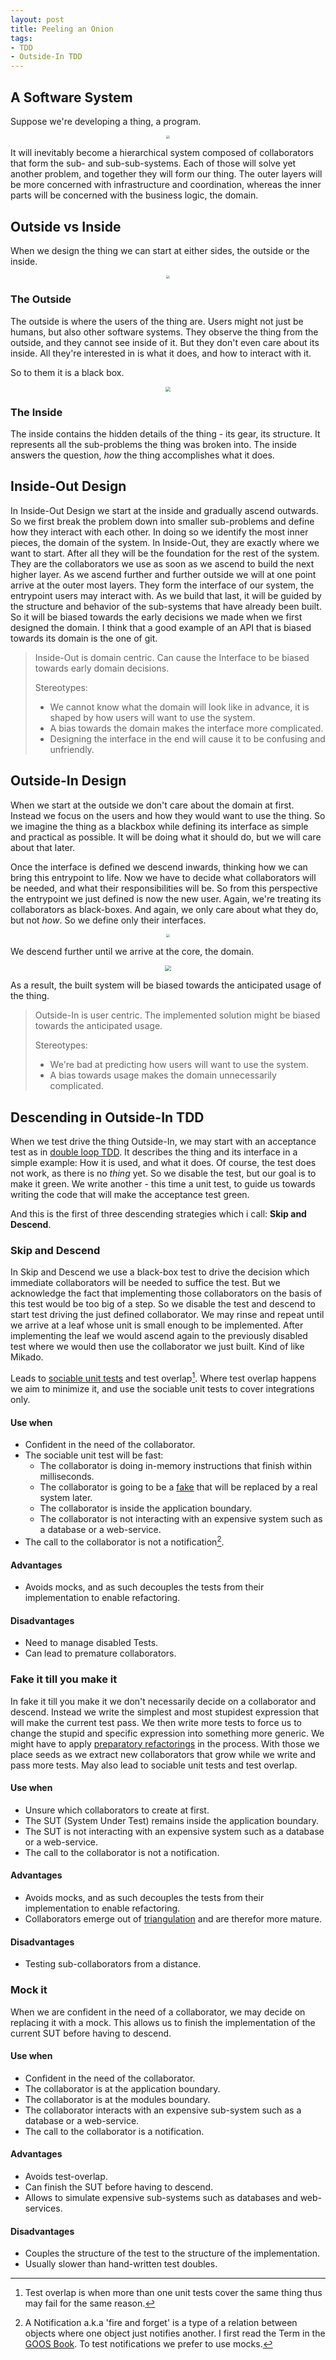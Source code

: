 ```yaml
---
layout: post
title: Peeling an Onion
tags: 
- TDD
- Outside-In TDD
---
```


## A Software System

Suppose we're developing a thing, a program. 

<center><img src="/assets/peeling-an-onion/system.png" style="zoom: 33%;" /></center>

It will inevitably become a hierarchical system composed of collaborators that form the sub- and sub-sub-systems. 
Each of those will solve yet another problem, and together they will form our thing.
The outer layers will be more concerned with infrastructure and coordination, whereas the inner parts will be concerned with the business logic, the domain.

## Outside vs Inside

When we design the thing we can start at either sides, the outside or the inside.

<center><img src="/assets/peeling-an-onion/outside-inside.png" style="zoom:33%;" /></center>

### The Outside

The outside is where the users of the thing are. 
Users might not just be humans, but also other software systems.
They observe the thing from the outside, and they cannot see inside of it. 
But they don't even care about its inside. 
All they're interested in is what it does, and how to interact with it.

So to them it is a black box. 

<center><img src="/assets/peeling-an-onion/blackbox.png" style="zoom:50%;" /></center>

### The Inside

The inside contains the hidden details of the thing - its gear, its structure.
It represents all the sub-problems the thing was broken into. 
The inside answers the question, *how* the thing accomplishes what it does.

## Inside-Out Design

In Inside-Out Design we start at the inside and gradually ascend outwards.
So we first break the problem down into smaller sub-problems and define how they interact with each other. 
In doing so we identify the most inner pieces, the domain of the system.
In Inside-Out, they are exactly where we want to start.
After all they will be the foundation for the rest of the system.
They are the collaborators we use as soon as we ascend to build the next higher layer. 
As we ascend further and further outside we will at one point arrive at the outer most layers. 
They form the interface of our system, the entrypoint users may interact with.
As we build that last, it will be guided by the structure and behavior of the sub-systems that have already been built.
So it will be biased towards the early decisions we made when we first designed the domain. 
I think that a good example of an API that is biased towards its domain is the one of git.

> Inside-Out is domain centric. Can cause the Interface to be biased towards early domain decisions.
>
> Stereotypes: 
>
> - We cannot know what the domain will look like in advance, it is shaped by how users will want to use the system.
> - A bias towards the domain makes the interface more complicated.
> - Designing the interface in the end will cause it to be confusing and unfriendly.

## Outside-In Design

When we start at the outside we don't care about the domain at first. 
Instead we focus on the users and how they would want to use the thing.
So we imagine the thing as a blackbox while defining its interface as simple and practical as possible.
It will be doing what it should do, but we will care about that later.

Once the interface is defined we descend inwards, thinking how we can bring this entrypoint to life.
Now we have to decide what collaborators will be needed, and what their responsibilities will be.
So from this perspective the entrypoint we just defined is now the new user.
Again, we're treating its collaborators as black-boxes. 
And again, we only care about what they do, but not *how*. 
So we define only their interfaces.

<center><img src="/assets/peeling-an-onion/descending.png" style="zoom:33%;" /></center>

We descend further until we arrive at the core, the domain.

<center><img src="/assets/peeling-an-onion/descending_2.png" style="zoom:60%;" /></center>


As a result, the built system will be biased towards the anticipated usage of the thing.

> Outside-In is user centric. The implemented solution might be biased towards the anticipated usage.
>
> Stereotypes: 
>
> - We're bad at predicting how users will want to use the system. 
> - A bias towards usage makes the domain unnecessarily complicated.

## Descending in Outside-In TDD

When we test drive the thing Outside-In, we may start with an acceptance test as in [double loop TDD](http://coding-is-like-cooking.info/2013/04/outside-in-development-with-double-loop-tdd/). 
It describes the thing and its interface in a simple example: How it is used, and what it does. 
Of course, the test does not work, as there is no *thing* yet. 
So we disable the test, but our goal is to make it green.
We write another - this time a unit test, to guide us towards writing the code that will make the acceptance test green. 

And this is the first of three descending strategies which i call: **Skip and Descend**.

### Skip and Descend

In Skip and Descend we use a black-box test to drive the decision which immediate collaborators will be needed to suffice the test.
But we acknowledge the fact that implementing those collaborators on the basis of this test would be too big of a step. 
So we disable the test and descend to start test driving the just defined collaborator.
We may rinse and repeat until we arrive at a leaf whose unit is small enough to be implemented.
After implementing the leaf we would ascend again to the previously disabled test where we would then use the collaborator we just built.
Kind of like Mikado. 

Leads to [sociable unit tests](https://martinfowler.com/bliki/UnitTest.html) and test overlap[^TestOverlap].
Where test overlap happens we aim to minimize it, and use the sociable unit tests to cover integrations only.

[^TestOverlap]: Test overlap is when more than one unit tests cover the same thing thus may fail for the same reason.

####  Use when

- Confident in the need of the collaborator.
- The sociable unit test will be fast:
  - The collaborator is doing in-memory instructions that finish within milliseconds.
  - The collaborator is going to be a [fake](http://xunitpatterns.com/Fake%20Object.html) that will be replaced by a real system later.
  - The collaborator is inside the application boundary.
  - The collaborator is not interacting with an expensive system such as a database or a web-service.
- The call to the collaborator is not a notification[^Notification]. 

[^Notification]: A Notification a.k.a 'fire and forget' is a type of a relation between objects where one object just notifies another. I first read the Term in the [GOOS Book](http://www.growing-object-oriented-software.com/). To test notifications we prefer to use mocks.

#### Advantages

- Avoids mocks, and as such decouples the tests from their implementation to enable refactoring.

#### Disadvantages

- Need to manage disabled Tests.
- Can lead to premature collaborators.

### Fake it till you make it

In fake it till you make it we don't necessarily decide on a collaborator and descend.
Instead we write the simplest and most stupidest expression that will make the current test pass.
We then write more tests to force us to change the stupid and specific expression into something more generic.
We might have to apply [preparatory refactorings](https://martinfowler.com/articles/preparatory-refactoring-example.html) in the process.
With those we place seeds as we extract new collaborators that grow while we write and pass more tests.
May also lead to sociable unit tests and test overlap.

#### Use when

- Unsure which collaborators to create at first.
- The SUT (System Under Test) remains inside the application boundary.
- The SUT is not interacting with an expensive system such as a database or a web-service.
- The call to the collaborator is not a notification.

#### Advantages

- Avoids mocks, and as such decouples the tests from their implementation to enable refactoring.
- Collaborators emerge out of [triangulation](https://www.devteams.at/red_green/2019/04/08/red_green_part_6_triangulation.html) and are therefor more mature.

#### Disadvantages

- Testing sub-collaborators from a distance.

### Mock it

When we are confident in the need of a collaborator, we may decide on replacing it with a mock.
This allows us to finish the implementation of the current SUT before having to descend.

#### Use when

- Confident in the need of the collaborator.
- The collaborator is at the application boundary.
- The collaborator is at the modules boundary.
- The collaborator interacts with an expensive sub-system such as a database or a web-service.
- The call to the collaborator is a notification.

#### Advantages

- Avoids test-overlap.
- Can finish the SUT before having to descend.
- Allows to simulate expensive sub-systems such as databases and web-services.

#### Disadvantages

- Couples the structure of the test to the structure of the implementation.
- Usually slower than hand-written test doubles.